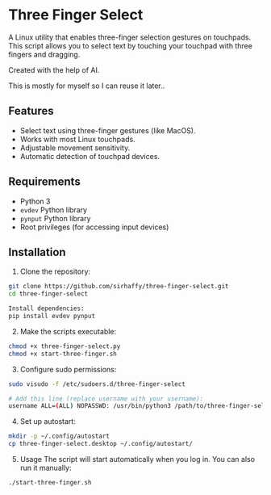 # Three Finger Select

A Linux utility that enables three-finger selection gestures on touchpads. This script allows you to select text by touching your touchpad with three fingers and dragging.

Created with the help of AI.

This is mostly for myself so I can reuse it later.. 

## Features

- Select text using three-finger gestures (like MacOS).
- Works with most Linux touchpads.
- Adjustable movement sensitivity.
- Automatic detection of touchpad devices.

## Requirements

- Python 3
- `evdev` Python library
- `pynput` Python library
- Root privileges (for accessing input devices)

## Installation

1. Clone the repository:
```bash
git clone https://github.com/sirhaffy/three-finger-select.git
cd three-finger-select

Install dependencies:
pip install evdev pynput
```

2. Make the scripts executable:
```bash
chmod +x three-finger-select.py
chmod +x start-three-finger.sh
```

3. Configure sudo permissions:
```bash
sudo visudo -f /etc/sudoers.d/three-finger-select

# Add this line (replace username with your username):
username ALL=(ALL) NOPASSWD: /usr/bin/python3 /path/to/three-finger-select.py
```

4. Set up autostart:
```bash
mkdir -p ~/.config/autostart
cp three-finger-select.desktop ~/.config/autostart/
```

5. Usage
The script will start automatically when you log in. You can also run it manually:
```bash
./start-three-finger.sh
```

